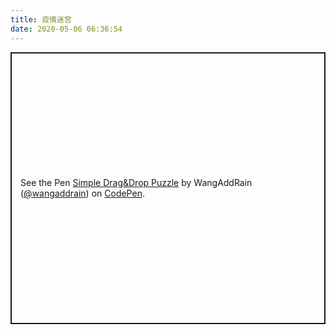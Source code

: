 ```yaml
---
title: 疫情迷宫
date: 2020-05-06 06:36:54
---
```


<p class="codepen" data-height="435" data-theme-id="light" data-default-tab="result" data-user="wangaddrain" data-slug-hash="GRpyyPj" style="height: 435px; box-sizing: border-box; display: flex; align-items: center; justify-content: center; border: 2px solid; margin: 1em 0; padding: 1em;" data-pen-title="Simple Drag&amp;amp;Drop Puzzle">
  <span>See the Pen <a href="https://codepen.io/wangaddrain/pen/GRpyyPj">
  Simple Drag&amp;Drop Puzzle</a> by WangAddRain (<a href="https://codepen.io/wangaddrain">@wangaddrain</a>)
  on <a href="https://codepen.io">CodePen</a>.</span>
</p>
<script async src="https://static.codepen.io/assets/embed/ei.js"></script>